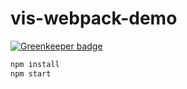 # vis-webpack-demo

[![Greenkeeper badge](https://badges.greenkeeper.io/mojoaxel/vis-webpack-demo.svg?token=5ea7dfdb12be3ed7eaccc14fe6e669d43564a732a32866146db2aabf18e69c5c&ts=1501016628325)](https://greenkeeper.io/)

```bash
npm install
npm start
```
